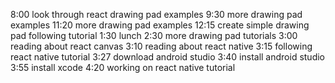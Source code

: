 8:00  look through react drawing pad examples
9:30 more drawing pad examples
11:20 more drawing pad examples
12:15 create simple drawing pad following tutorial
1:30 lunch
2:30 more drawing pad tutorials
3:00 reading about react canvas
3:10 reading about react native
3:15 following react native tutorial
3:27 download android studio
3:40 install android studio
3:55 install xcode
4:20 working on react native tutorial
